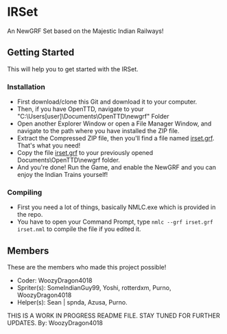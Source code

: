 # IRSet
An NewGRF Set based on the Majestic Indian Railways!
## Getting Started
This will help you to get started with the IRSet.
### Installation
* First download/clone this Git and download it to your computer.
* Then, if you have OpenTTD, navigate to your "C:\Users\[user]\Documents\OpenTTD\newgrf" Folder
* Open another Explorer Window or open a File Manager Window, and navigate to the path where you have installed the ZIP file.
* Extract the Compressed ZIP file, then you'll find a file named [irset.grf](irset.grf). That's what you need!
* Copy the file [irset.grf](irset.grf) to your previously opened Documents\OpenTTD\newgrf folder.
* And you're done! Run the Game, and enable the NewGRF and you can enjoy the Indian Trains yourself!

### Compiling
* First you need a lot of things, basically NMLC.exe which is provided in the repo.
* You have to open your Command Prompt, type `nmlc --grf irset.grf irset.nml` to compile the file if you edited it.

## Members
These are the members who made this project possible!
* Coder: WoozyDragon4018
* Spriter(s): SomeIndianGuy99, Yoshi, rotterdxm, Purno, WoozyDragon4018
* Helper(s): Sean | spnda, Azusa, Purno.

THIS IS A WORK IN PROGRESS README FILE. STAY TUNED FOR FURTHER UPDATES.
By: WoozyDragon4018
